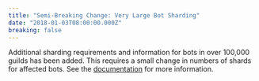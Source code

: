 ```yaml
---
title: "Semi-Breaking Change: Very Large Bot Sharding"
date: "2018-01-03T08:00:00.000Z"
breaking: false
---
```


Additional sharding requirements and information for bots in over 100,000 guilds has been added. This requires a small change in numbers of shards for affected bots. See the [documentation](#DOCS_TOPICS_GATEWAY/sharding-for-large-bots) for more information.
